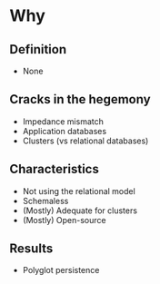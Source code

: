 # Why

## Definition

 * None

## Cracks in the hegemony
 
 * Impedance mismatch
 * Application databases
 * Clusters (vs relational databases)

## Characteristics 

 * Not using the relational model
 * Schemaless
 * (Mostly) Adequate for clusters
 * (Mostly) Open-source

## Results
 
 * Polyglot persistence
